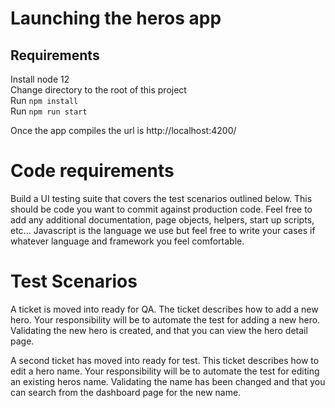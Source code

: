 # Launching the heros app

## Requirements


Install node 12  
Change directory to the root of this project  
Run `npm install`  
Run `npm run start`  

Once the app compiles the url is  http://localhost:4200/

# Code requirements

Build a UI testing suite that covers the test scenarios outlined below. This should be code you want to commit against production code. Feel free to add any additional documentation, page objects, helpers, start up scripts, etc... Javascript is the language we use but feel free to write your cases if whatever language and framework you feel comfortable. 


# Test Scenarios

A ticket is moved into ready for QA. The ticket describes how to add a new hero. Your responsibility will be to automate the test for adding a new hero. Validating the new hero is created, and that you can view the hero detail page. 

A second ticket has moved into ready for test. This ticket describes how to edit a hero name. Your responsibility will be to automate the test for editing an existing heros name. Validating the name has been changed and that you can search from the dashboard page for the new name. 
